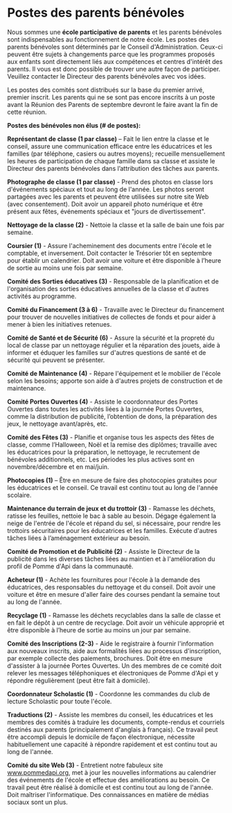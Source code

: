 # Postes des parents bénévoles

Nous sommes une __école participative de parents__ et les parents bénévoles sont indispensables au fonctionnement de notre école. Les postes des parents bénévoles sont déterminés par le Conseil d'Administration. Ceux-ci peuvent être sujets à changements parce que les programmes proposés aux enfants sont directement liés aux compétences et centres d'intérêt des parents. Il vous est donc possible de trouver une autre façon de participer. Veuillez contacter le Directeur des parents bénévoles avec vos idées.

Les postes des comités sont distribués sur la base du premier arrivé, premier inscrit. Les parents qui ne se sont pas encore inscrits à un poste avant la Réunion des Parents de septembre devront le faire avant la fin de cette réunion.  

__Postes des bénévoles non élus (# de postes):__

__Représentant de classe (1 par classe)__ – Fait le lien entre la classe et le conseil, assure une communication efficace entre les éducatrices et les familles (par téléphone, casiers ou autres moyens); recueille mensuellement les heures de participation de chaque famille dans sa classe et assiste le Directeur des parents bénévoles dans l’attribution des tâches aux parents.

__Photographe de classe (1 par classe)__ - Prend des photos en classe lors d'événements spéciaux et tout au long de l'année. Les photos seront partagées avec les parents et peuvent être utilisées sur notre site Web (avec consentement). Doit avoir un appareil photo numérique et être présent aux fêtes, événements spéciaux et "jours de divertissement".

__Nettoyage de la classe (2)__ - Nettoie la classe et la salle de bain une fois par semaine.

__Coursier (1)__ - Assure l'acheminement des documents entre l'école et le comptable, et inversement. Doit contacter le Trésorier tôt en septembre pour établir un calendrier. Doit avoir une voiture et être disponible à l’heure de sortie au moins une fois par semaine.  

__Comité des Sorties éducatives (3)__ - Responsable de la planification et de l'organisation des sorties éducatives annuelles de la classe et d'autres activités au programme.  

__Comité du Financement (3 à 6)__ - Travaille avec le Directeur du financement pour trouver de nouvelles initiatives de collectes de fonds et pour aider à mener à bien les initiatives retenues.  

__Comité de Santé et de Sécurité (6)__ - Assure la sécurité et la propreté du local de classe par un nettoyage régulier et la réparation des jouets, aide à informer et éduquer les familles sur d'autres questions de santé et de sécurité qui peuvent se présenter.

__Comité de Maintenance (4)__ - Répare l'équipement et le mobilier de l'école selon les besoins; apporte son aide à d'autres projets de construction et de maintenance.  

__Comité Portes Ouvertes (4)__ - Assiste le coordonnateur des Portes Ouvertes dans toutes les activités liées à la journée Portes Ouvertes, comme la distribution de publicité, l’obtention de dons, la préparation des jeux, le nettoyage avant/après, etc.

__Comité des Fêtes (3)__ - Planifie et organise tous les aspects des fêtes de classe, comme l’Halloween, Noël et la remise des diplômes; travaille avec les éducatrices pour la préparation, le nettoyage, le recrutement de bénévoles additionnels, etc. Les périodes les plus actives sont en novembre/décembre et en mai/juin.  

__Photocopies (1)__ – Être en mesure de faire des photocopies gratuites pour les éducatrices et le conseil. Ce travail est continu tout au long de l'année scolaire.  

__Maintenance du terrain de jeux et du trottoir (3)__ - Ramasse les déchets, ratisse les feuilles, nettoie le bac à sable au besoin. Dégage également la neige de l'entrée de l'école et répand du sel, si nécessaire, pour rendre les trottoirs sécuritaires pour les éducatrices et les familles. Exécute d'autres tâches liées à l’aménagement extérieur au besoin.  

__Comité de Promotion et de Publicité (2)__ - Assiste le Directeur de la publicité dans les diverses tâches liées au maintien et à l'amélioration du profil de Pomme d'Api dans la communauté.

__Acheteur (1)__ - Achète les fournitures pour l'école à la demande des éducatrices, des responsables du nettoyage et du conseil. Doit avoir une voiture et être en mesure d'aller faire des courses pendant la semaine tout au long de l'année.

__Recyclage (1)__ - Ramasse les déchets recyclables dans la salle de classe et en fait le dépôt à un centre de recyclage. Doit avoir un véhicule approprié et être disponible à l’heure de sortie au moins un jour par semaine.  

__Comité des Inscriptions (2-3)__ - Aide le registraire à fournir l'information aux nouveaux inscrits, aide aux formalités liées au processus d'inscription, par exemple collecte des paiements, brochures. Doit être en mesure d'assister à la journée Portes Ouvertes. Un des membres de ce comité doit relever les messages téléphoniques et électroniques de Pomme d'Api et y répondre régulièrement (peut être fait à domicile).  

__Coordonnateur Scholastic (1)__ - Coordonne les commandes du club de lecture Scholastic pour toute l'école.  

__Traductions (2)__ - Assiste les membres du conseil, les éducatrices et les membres des comités à traduire les documents, compte-rendus et courriels destinés aux parents (principalement d'anglais à français). Ce travail peut être accompli depuis le domicile de façon électronique, nécessite habituellement une capacité à répondre rapidement et est continu tout au long de l'année.  

__Comité du site Web (3)__ - Entretient notre fabuleux site www.pommedapi.org, met à jour les nouvelles informations au calendrier des événements de l'école et effectue des améliorations au besoin. Ce travail peut être réalisé à domicile et est continu tout au long de l'année. Doit maîtriser l'informatique. Des connaissances en matière de médias sociaux sont un plus.  